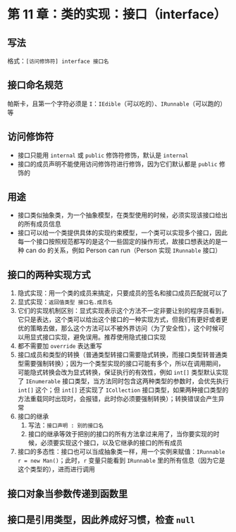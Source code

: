 # 第 11 章：类的实现：**接口**（interface）

## 写法

格式：`[访问修饰符] interface 接口名`

## 接口命名规范

帕斯卡，且第一个字符必须是 `I`：`IEdible`（可以吃的）、`IRunnable`（可以跑的）等

## 访问修饰符

* 接口只能用 `internal` 或 `public` 修饰符修饰，默认是 `internal`
* 接口的成员声明不能使用访问修饰符进行修饰，因为它们默认都是 `public` 修饰的

## 用途

* 接口类似抽象类，为一个抽象模型，在类型使用的时候，必须实现该接口给出的所有成员信息
* 接口可以给一个类提供具体的实现约束模型，一个类可以实现多个接口，因此每一个接口按照规范都写的是这个一些固定的操作形式，故接口想表达的是一种 can do 的关系，例如 Person can run（Person 实现 `IRunnable` 接口）

## 接口的两种实现方式

1. 隐式实现：用一个类的成员来搞定，只要成员的签名和接口成员匹配就可以了
2. 显式实现：`返回值类型 接口名.成员名`
3. 它们的实现机制区别：显式实现表示这个方法不一定非要让别的程序员看到，它只是表达，这个类可以给出这个接口的一种实现方式，但我们有更好或者更优的策略去做，那么这个方法可以不被外界访问（为了安全性），这个时候可以用显式接口实现，避免误用。推荐使用隐式接口实现
4. 都不需要加 `override` 表达重写
5. 接口成员和类型的转换（普通类型转接口需要隐式转换，而接口类型转普通类型需要强制转换）；因为一个类型实现的接口可能有多个，所以在调用期间，可能隐式转换会改为显式转换，保证执行的有效性，例如 `int[]` 类型默认实现了 `IEnumerable` 接口类型，当方法同时包含这两种类型的参数时，会优先执行 `int[]` 这个；但 `int[]` 还实现了 `ICollection` 接口类型，如果两种接口类型的方法重载同时出现时，会报错，此时你必须要强制转换）；转换错误会产生异常
6. 接口的继承
    1. 写法：`接口声明 : 别的接口名`
    2. 接口的继承等效于把别的接口的所有方法拿过来用了，当你要实现的时候，必须要实现这个接口，以及它继承的接口的所有成员
7. 接口的多态性：接口也可以当成抽象类一样，用一个实例来赋值：`IRunnable r = new Man()`；此时，`r` 变量只能看到 `IRunnable` 里的所有信息（因为它是这个类型的），进而进行调用

## 接口对象当参数传递到函数里

## 接口是引用类型，因此养成好习惯，检查 `null`

